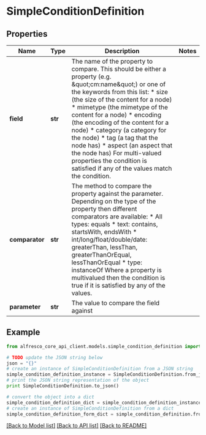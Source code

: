 # SimpleConditionDefinition


## Properties
Name | Type | Description | Notes
------------ | ------------- | ------------- | -------------
**field** | **str** | The name of the property to compare.  This should be either a property (e.g. \&quot;cm:name\&quot;) or one of the keywords from this list: * size (the size of the content for a node) * mimetype (the mimetype of the content for a node) * encoding (the encoding of the content for a node) * category (a category for the node) * tag (a tag that the node has) * aspect (an aspect that the node has)  For multi-valued properties the condition is satisfied if any of the values match the condition.  | 
**comparator** | **str** | The method to compare the property against the parameter.  Depending on the type of the property then different comparators are available: * All types: equals * text: contains, startsWith, endsWith * int/long/float/double/date: greaterThan, lessThan, greaterThanOrEqual, lessThanOrEqual * type: instanceOf  Where a property is multivalued then the condition is true if it is satisfied by any of the values.  | 
**parameter** | **str** | The value to compare the field against | 

## Example

```python
from alfresco_core_api_client.models.simple_condition_definition import SimpleConditionDefinition

# TODO update the JSON string below
json = "{}"
# create an instance of SimpleConditionDefinition from a JSON string
simple_condition_definition_instance = SimpleConditionDefinition.from_json(json)
# print the JSON string representation of the object
print SimpleConditionDefinition.to_json()

# convert the object into a dict
simple_condition_definition_dict = simple_condition_definition_instance.to_dict()
# create an instance of SimpleConditionDefinition from a dict
simple_condition_definition_form_dict = simple_condition_definition.from_dict(simple_condition_definition_dict)
```
[[Back to Model list]](../README.md#documentation-for-models) [[Back to API list]](../README.md#documentation-for-api-endpoints) [[Back to README]](../README.md)


